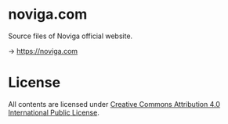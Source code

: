 # noviga.com

Source files of Noviga official website.

→ https://noviga.com

# License

All contents are licensed under [Creative Commons Attribution 4.0 International Public License](https://creativecommons.org/licenses/by/4.0/).
